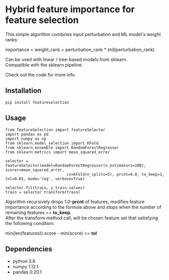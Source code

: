# Hybrid feature importance for feature selection

This simple algorithm combines input perturbation and ML model's weight ranks:  

importance = weight_rank + perturbation_rank * std(perturbation_rank)  

Can be used with linear / tree-based models from sklearn.  
Compatible with the sklearn pipeline.  

Check out the code for more info.  

## Installation
```
pip install featureselection
```


## Usage

```
from featureSelection import featureSelector
import pandas as pd
import numpy as np
from sklearn.model_selection import KFold
from sklearn.ensemble import RandomForestRegressor
from sklearn.metrics import mean_squared_error

selector = featureSelector(model=RandomForestRegressor(n_estimators=100), scorer=mean_squared_error, 
                           cv=KFold(n_splits=5), prcnt=0.8, to_keep=1, tol=0.01, mode='reg', verbose=True)
                           
selector.fit(train, y_train.values)
train = selector.transform(train)
```

Algorithm recursively drops 1.0-**prcnt** of features, modifies feature importance according to the formula above and stops when the number of remaining features == **to_keep**.  
After the transform method call, will be chosen feature set that satisfying the following condition:

min(len(features)).score - min(score) <= **tol**

## Dependencies  
* python 3.6
* numpy 1.12.1
* pandas 0.20.1
